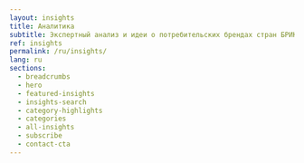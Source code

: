 ```yaml
---
layout: insights
title: Аналитика
subtitle: Экспертный анализ и идеи о потребительских брендах стран БРИКС+
ref: insights
permalink: /ru/insights/
lang: ru
sections:
  - breadcrumbs
  - hero
  - featured-insights
  - insights-search
  - category-highlights
  - categories
  - all-insights
  - subscribe
  - contact-cta
---
```


